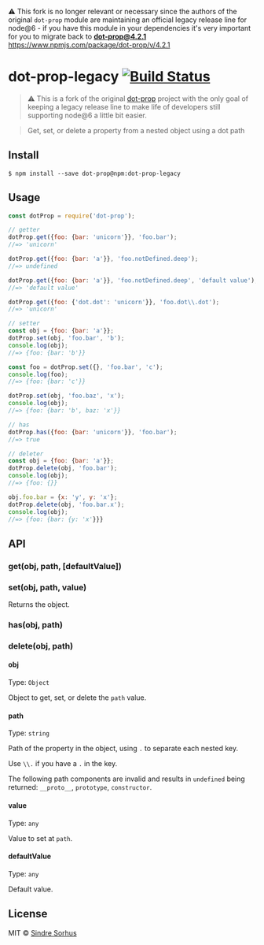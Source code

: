 :warning: This fork is no longer relevant or necessary since the authors of the original `dot-prop` module are maintaining an official legacy release line for node@6 - if you have this module in your dependencies it's very important for you to migrate back to **dot-prop@4.2.1** https://www.npmjs.com/package/dot-prop/v/4.2.1

# dot-prop-legacy [![Build Status](https://travis-ci.org/ruyadorno/dot-prop.svg?branch=legacy-v4)](https://travis-ci.org/ruyadorno/dot-prop)

> :warning: This is a fork of the original [dot-prop](https://github.com/sindresorhus/dot-prop) project with the only goal of keeping a legacy release line to make life of developers still supporting node@6 a little bit easier.

> Get, set, or delete a property from a nested object using a dot path


## Install

```
$ npm install --save dot-prop@npm:dot-prop-legacy
```


## Usage

```js
const dotProp = require('dot-prop');

// getter
dotProp.get({foo: {bar: 'unicorn'}}, 'foo.bar');
//=> 'unicorn'

dotProp.get({foo: {bar: 'a'}}, 'foo.notDefined.deep');
//=> undefined

dotProp.get({foo: {bar: 'a'}}, 'foo.notDefined.deep', 'default value');
//=> 'default value'

dotProp.get({foo: {'dot.dot': 'unicorn'}}, 'foo.dot\\.dot');
//=> 'unicorn'

// setter
const obj = {foo: {bar: 'a'}};
dotProp.set(obj, 'foo.bar', 'b');
console.log(obj);
//=> {foo: {bar: 'b'}}

const foo = dotProp.set({}, 'foo.bar', 'c');
console.log(foo);
//=> {foo: {bar: 'c'}}

dotProp.set(obj, 'foo.baz', 'x');
console.log(obj);
//=> {foo: {bar: 'b', baz: 'x'}}

// has
dotProp.has({foo: {bar: 'unicorn'}}, 'foo.bar');
//=> true

// deleter
const obj = {foo: {bar: 'a'}};
dotProp.delete(obj, 'foo.bar');
console.log(obj);
//=> {foo: {}}

obj.foo.bar = {x: 'y', y: 'x'};
dotProp.delete(obj, 'foo.bar.x');
console.log(obj);
//=> {foo: {bar: {y: 'x'}}}
```


## API

### get(obj, path, [defaultValue])

### set(obj, path, value)

Returns the object.

### has(obj, path)

### delete(obj, path)

#### obj

Type: `Object`

Object to get, set, or delete the `path` value.

#### path

Type: `string`

Path of the property in the object, using `.` to separate each nested key.

Use `\\.` if you have a `.` in the key.

The following path components are invalid and results in `undefined` being returned: `__proto__`, `prototype`, `constructor`.

#### value

Type: `any`

Value to set at `path`.

#### defaultValue

Type: `any`

Default value.


## License

MIT © [Sindre Sorhus](https://sindresorhus.com)
